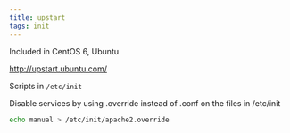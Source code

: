 ```yaml
---
title: upstart
tags: init
---
```


Included in CentOS 6, Ubuntu

<http://upstart.ubuntu.com/>

Scripts in `/etc/init`

Disable services by using .override instead of .conf on the files in /etc/init

```bash
echo manual > /etc/init/apache2.override
```
